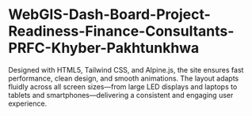 # WebGIS-Dash-Board-Project-Readiness-Finance-Consultants-PRFC-Khyber-Pakhtunkhwa
Designed with HTML5, Tailwind CSS, and Alpine.js, the site ensures fast performance, clean design, and smooth animations. The layout adapts fluidly across all screen sizes—from large LED displays and laptops to tablets and smartphones—delivering a consistent and engaging user experience.
